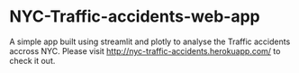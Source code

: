 # NYC-Traffic-accidents-web-app
A simple app built using streamlit and plotly to analyse the Traffic accidents accross NYC. Please visit http://nyc-traffic-accidents.herokuapp.com/ to check it out.
